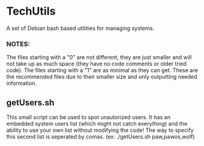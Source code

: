 # TechUtils
A set of Debian bash based utilities for managing systems.
### NOTES:
The files starting with a "0" are not different, they are just smaller and will not take up as much space (they have no code comments or older tried code).
The files starting with a "1" are as minimal as they can get. These are the recommended files due to their smaller size and only outputting needed information.

## getUsers.sh
This small script can be used to spot unautorized users. It has an embedded system users list (which might not catch everything) and the ability to use your own list without modifying the code! The way to specify this second list is seperated by comas. (ex: ./getUsers.sh paw,pawos,wolf)

